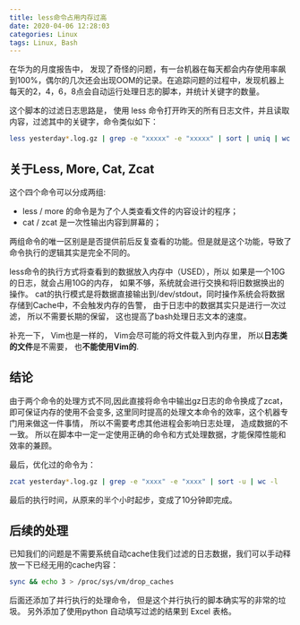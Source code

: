 ```yaml
---
title: less命令占用内存过高
date: 2020-04-06 12:28:03
categories: Linux
tags: Linux, Bash 
---
```


在华为的月度报告中， 发现了奇怪的问题，有一台机器在每天都会内存使用率飙到100%，偶尔的几次还会出现OOM的记录。在追踪问题的过程中，发现机器上每天的2，4，6，8点会自动运行处理日志的脚本，并统计关键字的数量。

这个脚本的过滤日志思路是， 使用 less 命令打开昨天的所有日志文件，并且读取内容，过滤其中的关键字，命令类似如下：

```bash
less yesterday*.log.gz | grep -e "xxxxx" -e "xxxxx" | sort | uniq | wc -l
```
## 关于Less, More, Cat, Zcat
这个四个命令可以分成两组:
 - less / more 的命令是为了个人类查看文件的内容设计的程序；
-  cat / zcat 是一次性输出内容到屏幕的；

两组命令的唯一区别是是否提供前后反复查看的功能。但是就是这个功能，导致了命令执行的逻辑其实是完全不同的。

less命令的执行方式将查看到的数据放入内存中（USED），所以 如果是一个10G的日志，就会占用10G的内存， 如果不够，系统就会进行交换和将旧数据换出的操作。
cat的执行模式是将数据直接输出到/dev/stdout，同时操作系统会将数据存储到Cache中，不会触发内存的告警， 由于日志中的数据其实只是进行一次过滤， 所以不需要长期的保留， 这也提高了bash处理日志文本的速度。 

补充一下， Vim也是一样的， Vim会尽可能的将文件载入到内存里， 所以**日志类的文件**是不需要， 也**不能使用Vim的**.
## 结论
由于两个命令的处理方式不同,因此直接将命令中输出gz日志的命令换成了zcat，即可保证内存的使用不会变多, 这里同时提高的处理文本命令的效率，这个机器专门用来做这一件事情， 所以不需要考虑其他进程会影响日志处理， 造成数据的不一致。 
所以在脚本中一定一定使用正确的命令和方式处理数据，才能保障性能和效率的兼顾。

最后，优化过的命令为：
```bash
zcat yesterday*.log.gz | grep -e "xxxx" -e "xxxx" | sort -u | wc -l
```
最后的执行时间，从原来的半个小时起步，变成了10分钟即完成。
## 后续的处理
已知我们的问题是不需要系统自动cache住我们过滤的日志数据，我们可以手动释放一下已经无用的cache内容： 
```bash
sync && echo 3 > /proc/sys/vm/drop_caches
```
后面还添加了并行执行的处理命令， 但是这个并行执行的脚本确实写的非常的垃圾。 另外添加了使用python 自动填写过滤的结果到 Excel 表格。

